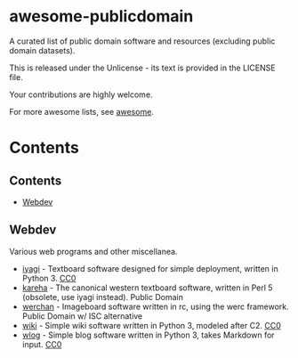 # awesome-publicdomain

A curated list of public domain software and resources (excluding public domain datasets).

This is released under the Unlicense - its text is provided in the LICENSE file.

Your contributions are highly welcome.

For more awesome lists, see [awesome][1].

Contents
========

## Contents ##

- [Webdev](#webdev)

## Webdev ##

Various web programs and other miscellanea.

* [iyagi][3] - Textboard software designed for simple deployment, written in Python 3. [CC0][2]
* [kareha][7] - The canonical western textboard software, written in Perl 5 (obsolete, use iyagi instead). Public Domain
* [werchan][6] - Imageboard software written in rc, using the werc framework. Public Domain w/ ISC alternative
* [wiki][4] - Simple wiki software written in Python 3, modeled after C2. [CC0][2]
* [wlog][5] - Simple blog software written in Python 3, takes Markdown for input. [CC0][2]


[1]: https://github.com/sindresorhus/awesome
[2]: https://creativecommons.org/publicdomain/zero/1.0/legalcode
[3]: https://github.com/153/iyagi-bbs
[4]: https://github.com/153/wiki
[5]: https://github.com/153/wlog
[6]: https://github.com/kfarwell/werchan
[7]: https://github.com/marlencrabapple/kareha-psgi
